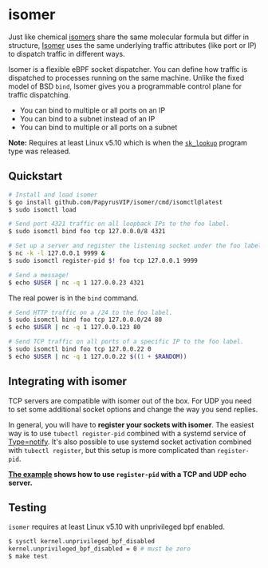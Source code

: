 # isomer

Just like chemical [isomers](https://en.wikipedia.org/wiki/Isomer) share the same molecular formula but differ in structure, [Isomer](https://github.com/PapyrusVIP/isomer) uses the same underlying traffic attributes (like port or IP) to dispatch traffic in different ways.

Isomer is a flexible eBPF socket dispatcher.
You can define how traffic is dispatched to processes running on the same machine.
Unlike the fixed model of BSD `bind`, Isomer gives you a programmable control plane for traffic dispatching.

* You can bind to multiple or all ports on an IP
* You can bind to a subnet instead of an IP
* You can bind to multiple or all ports on a subnet

**Note:** Requires at least Linux v5.10 which is when the [`sk_lookup`](https://www.kernel.org/doc/html/v5.10/bpf/prog_sk_lookup.html) program type was released.

## Quickstart

```sh
# Install and load isomer
$ go install github.com/PapyrusVIP/isomer/cmd/isomctl@latest
$ sudo isomctl load

# Send port 4321 traffic on all loopback IPs to the foo label.
$ sudo isomctl bind foo tcp 127.0.0.0/8 4321

# Set up a server and register the listening socket under the foo label
$ nc -k -l 127.0.0.1 9999 &
$ sudo isomctl register-pid $! foo tcp 127.0.0.1 9999

# Send a message!
$ echo $USER | nc -q 1 127.0.0.23 4321
```

The real power is in the `bind` command.

```sh
# Send HTTP traffic on a /24 to the foo label.
$ sudo isomctl bind foo tcp 127.0.0.0/24 80
$ echo $USER | nc -q 1 127.0.0.123 80

# Send TCP traffic on all ports of a specific IP to the foo label.
$ sudo isomctl bind foo tcp 127.0.0.22 0
$ echo $USER | nc -q 1 127.0.0.22 $((1 + $RANDOM))
```

## Integrating with isomer

TCP servers are compatible with isomer out of the box. For UDP you need to
set some additional socket options and change the way you send replies.

In general, you will have to **register your sockets with isomer**. The easiest
way is to use `tubectl register-pid` combined with a systemd service of
[Type=notify](https://www.freedesktop.org/software/systemd/man/systemd.service.html#Type=). 
It's also possible to use systemd socket activation combined with `tubectl register`, but this setup is more complicated than `register-pid`.

**[The example](example/README.md) shows how to use `register-pid` with a TCP
and UDP echo server.**

Testing
---

`isomer` requires at least Linux v5.10 with unprivileged bpf enabled.

```sh
$ sysctl kernel.unprivileged_bpf_disabled
kernel.unprivileged_bpf_disabled = 0 # must be zero
$ make test
```
